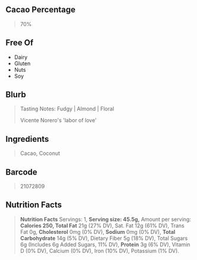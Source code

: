 ## Cacao Percentage
> 70%

## Free Of
- Dairy
- Gluten
- Nuts
- Soy

## Blurb
> Tasting Notes: Fudgy | Almond | Floral
> 
> Vicente Norero's 'labor of love'

## Ingredients
> Cacao, Coconut

## Barcode
> 21072809

## Nutrition Facts
> **Nutrition Facts** Servings: 1, **Serving size: 45.5g,** Amount per serving: **Calories 250, Total Fat** 21g (27% DV), Sat. Fat 12g (61% DV), Trans Fat 0g, **Cholesterol** 0mg (0% DV), **Sodium** 0mg (0% DV), **Total Carbohydrate** 14g (5% DV), Dietary Fiber 5g (18% DV), Total Sugars 6g (Includes 6g Added Sugars, 11% DV), **Protein** 3g (6% DV), Vitamin D (0% DV), Calcium (0% DV), Iron (10% DV), Potassium (1% DV).
